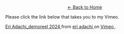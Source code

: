 <p style="text-align:center;">
  <a href="/">← Back to Home</a>
</p>

<p>Please click the link below that takes you to my Vimeo.</p>

<p>
  <a href="https://vimeo.com/946157469?share=copy" target="_blank" rel="noopener noreferrer">
    Eri Adachi_demoreel 2024
  </a>
  from
  <a href="http://vimeo.com/user7848020" target="_blank" rel="noopener noreferrer">
    eri adachi
  </a>
  on
  <a href="https://vimeo.com" target="_blank" rel="noopener noreferrer">
    Vimeo
  </a>.
</p>
